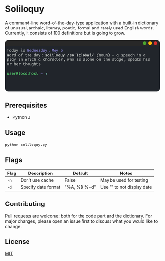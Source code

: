 # Soliloquy

A command-line word-of-the-day-type application with a built-in dictionary of unusual, archaic, literary, poetic, formal and rarely used English words. Currently, it consists of 100 definitions but is going to grow.

![](promo_pic.png)

## Prerequisites

-   Python 3

## Usage

```bash
python soliloquy.py
```

## Flags

| Flag | Description         | Default      | Notes                      |
| ---- | ------------------- | ------------ | -------------------------- |
| `-n` | Don't use cache     | False        | May be used for testing    |
| `-d` | Specify date format | "%A, %B %-d" | Use "" to not display date |

## Contributing

Pull requests are welcome: both for the code part and the dictionary. For major changes, please open an issue first to discuss what you would like to change.

## License

[MIT](LICENSE)
